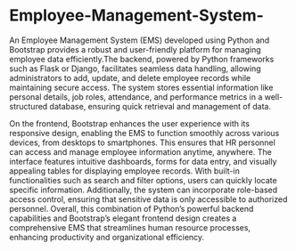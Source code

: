 # Employee-Management-System-
 An Employee Management System (EMS) developed using Python and Bootstrap provides a robust and user-friendly platform for managing employee data efficiently.The backend, powered by Python frameworks such as Flask or Django, facilitates seamless data handling, allowing administrators to add, update, and delete employee records while maintaining secure access. The system stores essential information like personal details, job roles, attendance, and performance metrics in a well-structured database, ensuring quick retrieval and management of data.

On the frontend, Bootstrap enhances the user experience with its responsive design, enabling the EMS to function smoothly across various devices, from desktops to smartphones. This ensures that HR personnel can access and manage employee information anytime, anywhere. The interface features intuitive dashboards, forms for data entry, and visually appealing tables for displaying employee records. With built-in functionalities such as search and filter options, users can quickly locate specific information. Additionally, the system can incorporate role-based access control, ensuring that sensitive data is only accessible to authorized personnel. Overall, this combination of Python’s powerful backend capabilities and Bootstrap’s elegant frontend design creates a comprehensive EMS that streamlines human resource processes, enhancing productivity and organizational efficiency.
